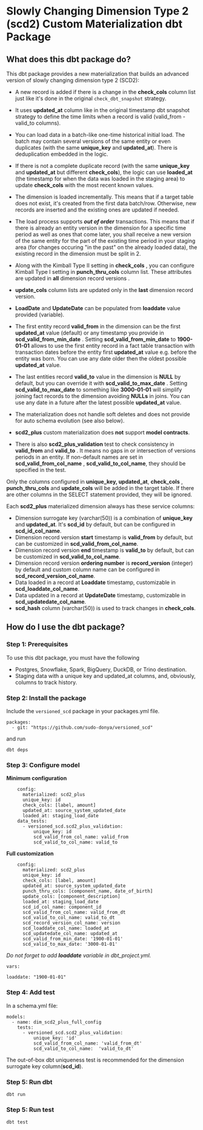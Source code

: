# Slowly Changing Dimension Type 2 (scd2) Custom Materialization dbt Package

## What does this dbt package do?

This dbt package provides a new materialization that builds an advanced version of slowly changing dimension type 2 (SCD2):

- A new record is added if there is a change in the **check_cols** column list just like it's done in the original ```check_dbt_snapshot``` strategy.

- It uses **updated_at** column like in the original timestamp dbt snapshot strategy to define the time limits when a record is valid (valid_from - valid_to columns).

- You can load data in a batch-like one-time historical initial load. The batch may contain several versions of the same entity or even duplicates (with the same **unique_key** and **updated_at**). There is deduplication embedded in the logic.

- If there is not a complete duplicate record (with the same **unique_key** and **updated_at** but different **check_cols**), the logic can use **loaded_at** (the timestamp for when the data was loaded in the staging area) to update **check_cols** with the most recent known values.

- The dimension is loaded incrementally. This means that if a target table does not exist, it's created from the first data batch/row. Otherwise, new records are inserted and the existing ones are updated if needed.

- The load process supports **_out of order_** transactions. This means that if there is already an entity version in the dimension for a specific time period as well as ones that come later, you shall receive a new version of the same entity for the part of the existing time period in your staging area (for changes occuring "in the past" on the already loaded data), the existing record in the dimension must be split in 2.

- Along with the Kimball Type II setting in **check_cols** , you can configure Kimball Type I setting in **punch_thru_cols** column list. These attributes are updated in **all** dimension record versions .

- **update_cols** column lists are updated only in the **last** dimension record version.

- **LoadDate** and **UpdateDate** can be populated from **loaddate** value provided (variable).

- The first entity record **valid_from** in the dimension can be the first **updated_at** value (default) or any timestamp you provide in **scd_valid_from_min_date** . Setting **scd_valid_from_min_date** to **1900-01-01** allows to use the first entity record in a fact table transaction with transaction dates before the entity first **updated_at** value e.g. before the entity was born. You can use any date older then the oldest possible **updated_at** value.

- The last entities record  **valid_to** value in the dimension is **NULL** by default, but you can override it with **scd_valid_to_max_date** . Setting **scd_valid_to_max_date** to something like **3000-01-01** will simplify joining fact records to the dimension avoiding **NULLs** in joins. You can use any date in a future after the latest possible **updated_at** value.

- The materialization does not handle soft deletes and does not provide for auto schema evolution (see also below).

- **scd2_plus** custom materialization does **not** support **model contracts**.

- There is also **scd2_plus_validation** test to check consistency in **valid_from** and **valid_to** . It means no gaps in or intersection of versions periods in an entity. If non-default names are set in **scd_valid_from_col_name** , **scd_valid_to_col_name**, they should be specified in the test.

Only the columns configured in **unique_key, updated_at**, **check_cols** , **punch_thru_cols**  and **update_cols** will be added in the target table. If there are other columns in the SELECT statement provided, they will be ignored.

Each **scd2_plus** materialized dimension always has these service columns:

- Dimension surrogate key (varchar(50)) is a combination of **unique_key** and **updated_at**. It's **scd_id** by default, but can be configured in **scd_id_col_name**.
- Dimension record version **start** timestamp is **valid_from** by default, but can be customized in **scd_valid_from_col_name**.
- Dimension record version **end** timestamp is **valid_to** by default, but can be customized in **scd_valid_to_col_name**.
- Dimension record version **ordering number** is **record_version** (integer) by default and custom column name can be configured in **scd_record_version_col_name**.
- Data loaded in a record at **Loaddate** timestamp, customizable in **scd_loaddate_col_name**.
- Data updated in a record at **UpdateDate** timestamp, customizable in **scd_updatedate_col_name**.
- **scd_hash** column (varchar(50)) is used to track changes in **check_cols**.

## How do I use the dbt package?

### Step 1: Prerequisites

To use this dbt package, you must have the following

- Postgres, Snowflake, Spark, BigQuery, DuckDB, or Trino destination.
- Staging data with a unique key and updated_at columns, and, obviously, columns to track history.


### Step 2: Install the package

Include the ```versioned_scd``` package in your packages.yml file.

```
packages:
  - git: "https://github.com/sudo-donya/versioned_scd"
```

and run

```
dbt deps
```

### Step 3: Configure model

**Minimum configuration**

```
    config:
      materialized: scd2_plus
      unique_key: id
      check_cols: [label, amount]
      updated_at: source_system_updated_date
      loaded_at: staging_load_date
    data_tests:
      - versioned_scd.scd2_plus_validation:
          unique_key: id
          scd_valid_from_col_name: valid_from
          scd_valid_to_col_name: valid_to

```

**Full customization**

```
    config:
      materialized: scd2_plus
      unique_key: id
      check_cols: [label, amount]
      updated_at: source_system_updated_date
      punch_thru_cols: [component_name, date_of_birth]
      update_cols: [component_description]
      loaded_at: staging_load_date
      scd_id_col_name: component_id
      scd_valid_from_col_name: valid_from_dt
      scd_valid_to_col_name: valid_to_dt
      scd_record_version_col_name: version
      scd_loaddate_col_name: loaded_at
      scd_updatedate_col_name: updated_at
      scd_valid_from_min_date: '1900-01-01'
      scd_valid_to_max_date: '3000-01-01'

```
_Do not forget to add_ **_loaddate_** _variable in dbt_project.yml._
```
vars:

loaddate: "1900-01-01"
```
### Step 4: Add test

In a schema.yml file:

```
models:
  - name: dim_scd2_plus_full_config
    tests:
      - versioned_scd.scd2_plus_validation:
          unique_key: 'id'
          scd_valid_from_col_name: 'valid_from_dt'
          scd_valid_to_col_name:  'valid_to_dt'

```
The out-of-box dbt uniqueness test is recommended for the dimension surrogate key column(**scd_id**).


### Step 5: Run dbt

```
dbt run
```
### Step 5: Run test

```
dbt test
```
